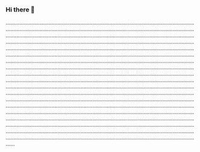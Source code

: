 ### Hi there 👋

..........................................................................................................................................................................................................................................................................................................................................................................................................................................................................................................................................................................................................................................................................................................................................................................................................................................................................................................................................................................................................................................................................................................................................................................................................................................................................................................................................................................................................................................................................................................................................................................................................................................................................................................................................................................................................................................................................................................................................................................................................................................................................................................................................................................................................................................................................................................................................................................................................................................................
